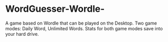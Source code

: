 # WordGuesser-Wordle-
A game based on Wordle that can be played on the Desktop. Two game modes: Daily Word, Unlimited Words. Stats for both game modes save into your hard drive.
